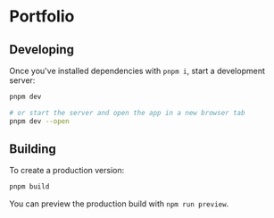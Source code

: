 # Portfolio

## Developing

Once you've installed dependencies with `pnpm i`, start a development server:

```bash
pnpm dev

# or start the server and open the app in a new browser tab
pnpm dev --open
```

## Building

To create a production version:

```bash
pnpm build
```

You can preview the production build with `npm run preview`.
